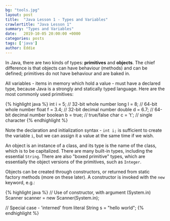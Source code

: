 ```yaml
---
bg: "tools.jpg"
layout: post
title:  "Java Lesson 1 - Types and Variables"
crawlertitle: "Java Lesson 1"
summary: "Types and Variables"
date:   2019-10-05 20:00:00 +0000
categories: posts
tags: ['java']
author: Eddie
---
```


In Java, there are two kinds of types: **primitives** and **objects**. The chief difference is that objects can have behaviour (methods) and can be defined; primitives do not have behaviour and are baked in.

All variables - items in memory which hold a value - must have a declared type, because Java is a strongly and statically typed language. Here are the most commonly used primitives:

{% highlight java %}
int i = 5;          // 32-bit whole number
long l = 8;         // 64-bit whole number
float f = 3.4;      // 32-bit decimal number
double d = 6.7;     // 64-bit decimal number
boolean b = true;   // true/false
char c = 't';       // single character
{% endhighlight %}

Note the declaration and initialization syntax - `int i;` is sufficient to create the variable `i`, but we can assign it a value at the same time if we wish.

An object is an instance of a class, and its type is the name of the class, which is to be capitalized. There are many built-in types, including the essential `String`. There are also "boxed primitive" types, which are essentially the object versions of the primitives, such as `Integer`.

Objects can be created through constructors, or returned from static factory methods (more on these later). A constructor is invoked with the `new` keyword, e.g.:

{% highlight java %}
// Use of constructor, with argument (System.in)
Scanner scanner = new Scanner(System.in);

// Special case - 'interned' from literal
String s = "hello world";
{% endhighlight %}